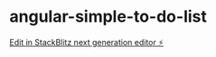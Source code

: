 # angular-simple-to-do-list

[Edit in StackBlitz next generation editor ⚡️](https://stackblitz.com/~/github.com/Ferie/angular-simple-to-do-list)